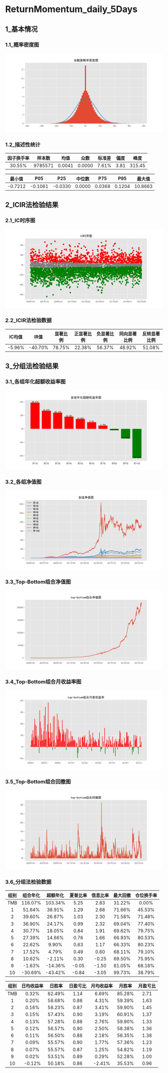﻿# ReturnMomentum_daily_5Days

## 1_基本情况

### 1.1_概率密度图

![avatar](images/describe_PDF.png)

### 1.2_描述性统计

|因子换手率|样本数|均值|众数|标准差|偏度|峰度|
|:-:|:-:|:-:|:-:|:-:|:-:|:-:|
|30.55%|9785571|0.0041|0.0000|7.61%|3.81|315.45|

|最小值|P05|P25|中位数|P75|P95|最大值|
|:-:|:-:|:-:|:-:|:-:|:-:|:-:|
|-0.7212|-0.1061|-0.0330|0.0000|0.0368|0.1204|10.8663|

## 2_ICIR法检验结果

### 2.1_IC时序图

![avatar](images/IC_ICTimeSeries.png)

### 2.2_ICIR法检验数据

|IC均值|IR值|显著比例|正显著比例|负显著比例|同向显著比例|反转显著比例|
|:-:|:-:|:-:|:-:|:-:|:-:|:-:|
|-5.96%|-40.70%|78.75%|22.38%|56.37%|48.92%|51.08%|

## 3_分组法检验结果

### 3.1_各组年化超额收益率图

![avatar](images/groups_figureExcessRet.png)

### 3.2_各组净值图

![avatar](images/groups_figureNevDaily.png)

### 3.3_Top-Bottom组合净值图

![avatar](images/groups_figureTMBNevDaily.png)

### 3.4_Top-Bottom组合月收益率图

![avatar](images/groups_figureTMBRetMonthly.png)

### 3.5_Top-Bottom组合回撤图

![avatar](images/groups_figureTMBDrawDown.png)

### 3.6_分组法检验数据

|组别|组合年化|超额年化|夏普比率|信息比率|最大回撤|仓位换手率|
|:-:|:-:|:-:|:-:|:-:|:-:|:-:|
|TMB|116.07%|103.34%|5.25|2.83|31.22%|0.00%|
|1|51.64%|38.91%|1.29|2.68|71.66%|45.53%|
|2|39.60%|26.87%|1.03|2.30|71.58%|71.48%|
|3|36.90%|24.17%|0.99|2.32|69.04%|77.40%|
|4|30.77%|18.05%|0.84|1.91|69.62%|79.75%|
|5|27.39%|14.66%|0.76|1.66|66.93%|80.53%|
|6|22.62%|9.90%|0.63|1.17|66.33%|80.23%|
|7|17.52%|4.79%|0.49|0.60|68.11%|79.10%|
|8|10.62%|-2.11%|0.30|-0.25|69.50%|75.95%|
|9|-1.63%|-14.36%|-0.05|-1.50|81.05%|68.18%|
|10|-30.69%|-43.42%|-0.84|-3.05|99.73%|38.79%|

|组别|日均收益率|日胜率|日盈亏比|月均收益率|月胜率|月盈亏比|
|:-:|:-:|:-:|:-:|:-:|:-:|:-:|
|TMB|0.32%|62.49%|1.14|6.69%|85.28%|2.71|
|1|0.20%|58.68%|0.88|4.31%|59.39%|1.63|
|2|0.16%|58.23%|0.87|3.41%|59.90%|1.45|
|3|0.15%|57.43%|0.90|3.19%|60.91%|1.37|
|4|0.13%|57.28%|0.88|2.76%|59.90%|1.33|
|5|0.12%|56.57%|0.90|2.50%|58.38%|1.36|
|6|0.11%|56.50%|0.88|2.18%|56.35%|1.38|
|7|0.09%|55.57%|0.90|1.77%|57.36%|1.23|
|8|0.07%|55.57%|0.87|1.25%|54.82%|1.19|
|9|0.02%|53.51%|0.89|0.29%|52.28%|1.00|
|10|-0.12%|50.18%|0.86|-2.41%|35.53%|0.96|
